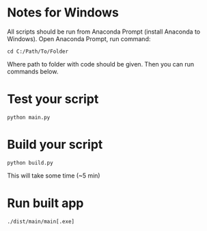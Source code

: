 # Notes for Windows

All scripts should be run from Anaconda Prompt (install Anaconda to Windows).
Open Anaconda Prompt, run command:
```
cd C:/Path/To/Folder
```
Where path to folder with code should be given.
Then you can run commands below.

# Test your script

```
python main.py
```

# Build your script

```
python build.py
```
This will take some time (~5 min)

# Run built app

```
./dist/main/main[.exe]
```

